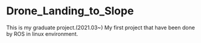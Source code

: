 # Drone_Landing_to_Slope
This is my graduate project.(2021.03~)
My first project that have been done by ROS in linux environment.
